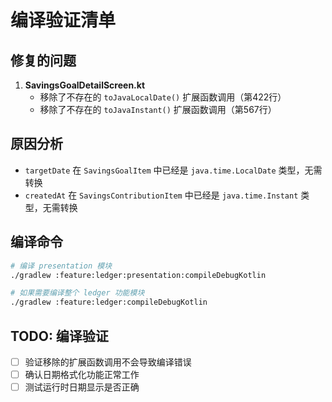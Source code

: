 # 编译验证清单

## 修复的问题
1. **SavingsGoalDetailScreen.kt**
   - 移除了不存在的 `toJavaLocalDate()` 扩展函数调用（第422行）
   - 移除了不存在的 `toJavaInstant()` 扩展函数调用（第567行）

## 原因分析
- `targetDate` 在 `SavingsGoalItem` 中已经是 `java.time.LocalDate` 类型，无需转换
- `createdAt` 在 `SavingsContributionItem` 中已经是 `java.time.Instant` 类型，无需转换

## 编译命令
```bash
# 编译 presentation 模块
./gradlew :feature:ledger:presentation:compileDebugKotlin

# 如果需要编译整个 ledger 功能模块
./gradlew :feature:ledger:compileDebugKotlin
```

## TODO: 编译验证
- [ ] 验证移除的扩展函数调用不会导致编译错误
- [ ] 确认日期格式化功能正常工作
- [ ] 测试运行时日期显示是否正确